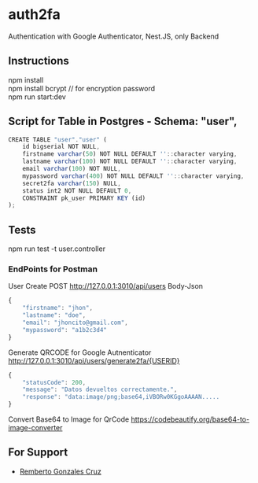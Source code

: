 # auth2fa
Authentication with Google Authenticator, Nest.JS, only Backend

## Instructions
npm install  
npm install bcrypt  // for encryption password  
npm run start:dev  

## Script for Table in Postgres - Schema: "user",
```javascript 
CREATE TABLE "user"."user" (
	id bigserial NOT NULL,
	firstname varchar(50) NOT NULL DEFAULT ''::character varying,
	lastname varchar(100) NOT NULL DEFAULT ''::character varying,
	email varchar(100) NOT NULL,
	mypassword varchar(400) NOT NULL DEFAULT ''::character varying,
	secret2fa varchar(150) NULL,
	status int2 NOT NULL DEFAULT 0,
	CONSTRAINT pk_user PRIMARY KEY (id)
);
```
## Tests
npm run test -t user.controller

### EndPoints for Postman
User Create
POST http://127.0.0.1:3010/api/users
Body-Json
```javascript 
{
    "firstname": "jhon",
    "lastname": "doe",
    "email": "jhoncito@gmail.com",
    "mypassword": "a1b2c3d4"
}
```
Generate QRCODE for Google Autnenticator
http://127.0.0.1:3010/api/users/generate2fa/{USERID}
```javascript 
{
    "statusCode": 200,
    "message": "Datos devueltos correctamente.",
    "response": "data:image/png;base64,iVBORw0KGgoAAAAN.....
}
```

Convert Base64 to Image for QrCode
https://codebeautify.org/base64-to-image-converter

## For Support
- [Remberto Gonzales Cruz](rembertus@gmail.com)
